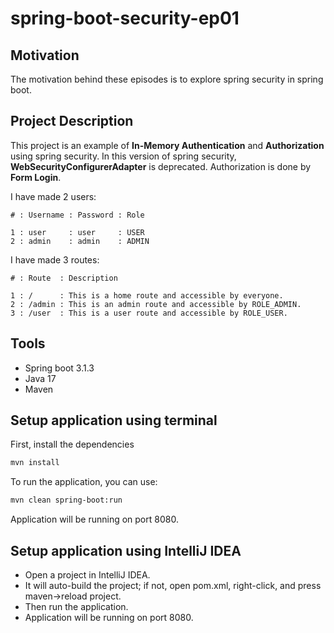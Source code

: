 # spring-boot-security-ep01

## Motivation

The motivation behind these episodes is to explore spring security in spring boot.

## Project Description

This project is an example of **In-Memory Authentication** and **Authorization** using spring security.
In this version of spring security, **WebSecurityConfigurerAdapter** is deprecated.
Authorization is done by **Form Login**.

I have made 2 users:

```
# : Username : Password : Role

1 : user     : user     : USER
2 : admin    : admin    : ADMIN
```

I have made 3 routes:

```
# : Route  : Description 

1 : /      : This is a home route and accessible by everyone.
2 : /admin : This is an admin route and accessible by ROLE_ADMIN.
3 : /user  : This is a user route and accessible by ROLE_USER. 
```

## Tools

* Spring boot 3.1.3
* Java 17
* Maven

## Setup application using terminal

First, install the dependencies

```sh
mvn install
```

To run the application, you can use:

```sh
mvn clean spring-boot:run
```

Application will be running on port 8080.

## Setup application using IntelliJ IDEA

- Open a project in IntelliJ IDEA.
- It will auto-build the project; if not, open pom.xml, right-click, and press maven->reload project.
- Then run the application.
- Application will be running on port 8080.